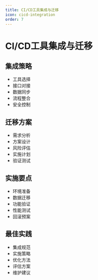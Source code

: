 ```yaml
---
title: CI/CD工具集成与迁移
icon: cicd-integration
order: 7
---
```


# CI/CD工具集成与迁移

## 集成策略
- 工具选择
- 接口对接
- 数据同步
- 流程整合
- 安全控制

## 迁移方案
- 需求分析
- 方案设计
- 风险评估
- 实施计划
- 验证测试

## 实施要点
- 环境准备
- 数据迁移
- 功能验证
- 性能测试
- 回滚预案

## 最佳实践
- 集成规范
- 实施策略
- 优化方法
- 评估方案
- 维护建议
